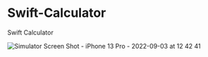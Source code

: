 # Swift-Calculator
Swift Calculator 

![Simulator Screen Shot - iPhone 13 Pro - 2022-09-03 at 12 42 41](https://user-images.githubusercontent.com/111685284/188265159-9e1cd6d0-58a5-4544-a258-3b8ca392a0d2.png)
